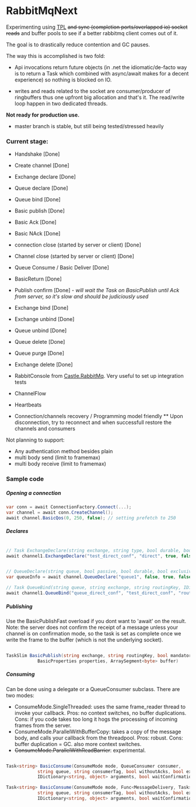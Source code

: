 # RabbitMqNext

Experimenting using [TPL](https://msdn.microsoft.com/en-us/library/dd460717%28v=vs.110%29.aspx) 
~~and sync (completion ports/overlapped io) socket reads~~ and buffer pools to see if a better 
rabbitmq client comes out of it. 

The goal is to drastically reduce contention and GC pauses. 

The way this is accomplished is two fold:

* Api invocations return future objects (in .net the idiomatic/de-facto way is to return a Task 
  which combined with async/await makes for a decent experience) so nothing is blocked on IO.

* writes and reads related to the socket are consumer/producer of ringbuffers thus one upfront 
  big allocation and that's it. The read/write loop happen in two dedicated threads.

**Not ready for production use.**
* master branch is stable, but still being tested/stressed heavily


### Current stage: 

- Handshake [Done]
- Create channel [Done]
- Exchange declare [Done]
- Queue declare [Done]
- Queue bind [Done]
- Basic publish [Done]
- Basic Ack [Done]
- Basic NAck [Done]
- connection close (started by server or client) [Done]
- Channel close (started by server or client) [Done]
- Queue Consume / Basic Deliver [Done]
- BasicReturn [Done]
- Publish confirm [Done] - _will wait the Task on BasicPublish until Ack from server, so it's slow and should be judiciously used_
- Exchange bind [Done]
- Exchange unbind [Done]
- Queue unbind [Done]
- Queue delete  [Done]
- Queue purge [Done]
- Exchange delete [Done]

- RabbitConsole from [Castle.RabbitMq](https://github.com/castleproject/Castle.RabbitMq). Very useful to set up integration tests

- ChannelFlow 
- Heartbeats

- Connection/channels recovery / Programming model friendly
  ** Upon disconnection, try to reconnect and when successfull restore the channels and consumers

Not planning to support:
- Any authentication method besides plain
- multi body send (limit to framemax)
- multi body receive  (limit to framemax)


### Sample code

##### Opening a connection
```C#
var conn = await ConnectionFactory.Connect(...);
var channel = await conn.CreateChannel();
await channel.BasicQos(0, 250, false); // setting prefetch to 250

```

##### Declares
```C#

// Task ExchangeDeclare(string exchange, string type, bool durable, bool autoDelete, IDictionary<string, object> arguments, bool waitConfirmation)
await channel1.ExchangeDeclare("test_direct_conf", "direct", true, false, null, waitConfirmation: true);


// QueueDeclare(string queue, bool passive, bool durable, bool exclusive, bool autoDelete, IDictionary<string, object> arguments, bool waitConfirmation)
var queueInfo = await channel.QueueDeclare("queue1", false, true, false, false, null, waitConfirmation: true);

// Task QueueBind(string queue, string exchange, string routingKey, IDictionary<string, object> arguments, bool waitConfirmation)
await channel1.QueueBind("queue_direct_conf", "test_direct_conf", "routing", null, waitConfirmation: true);

```

##### Publishing

Use the BasicPublishFast overload if you dont want to 'await' on the result. 
Note: the server does not confirm the receipt of a message unless your channel is on confirmation mode, 
so the task is set as complete once we write the frame to the buffer (which is not the underlying socket). 

```C#

TaskSlim BasicPublish(string exchange, string routingKey, bool mandatory, bool immediate,
			BasicProperties properties, ArraySegment<byte> buffer)

```

##### Consuming

Can be done using a delegate or a QueueConsumer subclass. There are two modes:

* ConsumeMode.SingleThreaded: uses the same frame_reader thread to invoke your callback. Pros: no context switches, no buffer duplications. Cons: if you code takes too long it hogs the processing of incoming frames from the server.
* ConsumeMode.ParallelWithBufferCopy: takes a copy of the message body, and calls your callback from the threadpool. Pros: robust. Cons: buffer duplication = GC. also more context switches.
* ~~ConsumeMode.ParallelWithReadBarrier~~: experimental.

```C#

Task<string> BasicConsume(ConsumeMode mode, QueueConsumer consumer,
			string queue, string consumerTag, bool withoutAcks, bool exclusive,
			IDictionary<string, object> arguments, bool waitConfirmation)

Task<string> BasicConsume(ConsumeMode mode, Func<MessageDelivery, Task> consumer,
			string queue, string consumerTag, bool withoutAcks, bool exclusive,
			IDictionary<string, object> arguments, bool waitConfirmation)
```
